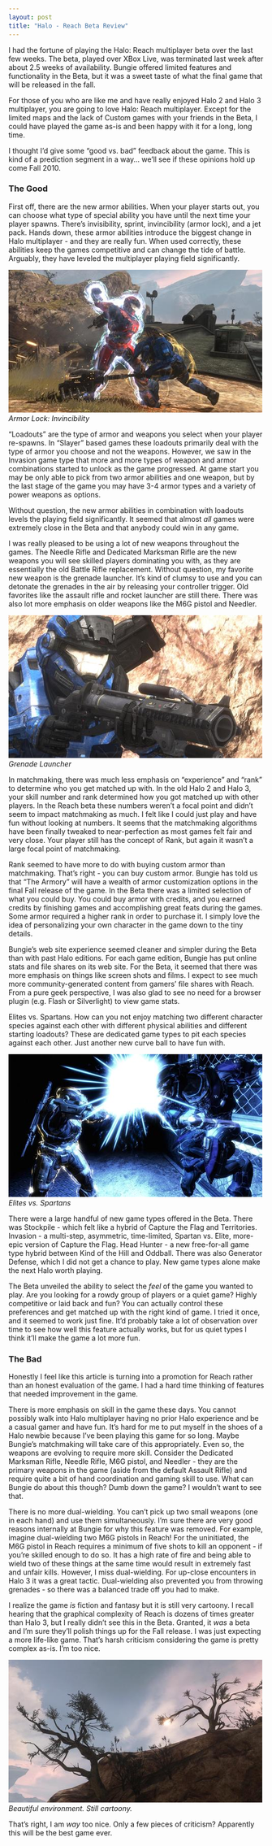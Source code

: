 ```yaml
---
layout: post
title: "Halo - Reach Beta Review"
---
```



<p>I had the fortune of playing the Halo: Reach multiplayer beta over the last few weeks. The beta, played over XBox Live, was terminated last week after about 2.5 weeks of availability. Bungie offered limited features and functionality in the Beta, but it was a sweet taste of what the final game that will be released in the fall.</p>












































  
<p>For those of you who are like me and have really enjoyed Halo 2 and Halo 3 multiplayer, you are going to love Halo: Reach multiplayer. Except for the limited maps and the lack of Custom games with your friends in the Beta, I could have played the game as-is and been happy with it for a long, long time.</p>












































  
<p>I thought I&#8217;d give some &#8220;good vs. bad&#8221; feedback about the game.  This is kind of a prediction segment in a way&#8230;  we&#8217;ll see if these opinions hold up come Fall 2010.</p>












































  
<h3>The Good</h3>  
<p>First off, there are the new armor abilities. When your player starts out, you can choose what type of special ability you have until the next time your player spawns. There&#8217;s invisibility, sprint, invincibility (armor lock), and a jet pack. Hands down, these armor abilities introduce the biggest change in Halo multiplayer - and they are really fun. When used correctly, these abilities keep the games competitive and can change the tide of battle. Arguably, they have leveled the multiplayer playing field significantly.</p>












































  
<p><img src="/hodsmedia/628322439_1.jpg" alt=""/><br/><em>Armor Lock: Invincibility</em></p>












































  
<p>&#8220;Loadouts&#8221; are the type of armor and weapons you select when your player re-spawns. In &#8220;Slayer&#8221; based games these loadouts primarily deal with the type of armor you choose and not the weapons. However, we saw in the Invasion game type that more and more types of weapon and armor combinations started to unlock as the game progressed. At game start you may be only able to pick from two armor abilities and one weapon, but by the last stage of the game you may have 3-4 armor types and a variety of power weapons as options.</p>












































  
<p>Without question, the new armor abilities in combination with loadouts levels the playing field significantly. It seemed that almost <em>all</em> games were extremely close in the Beta and that anybody could win in any game.</p>












































  
<p>I was really pleased to be using a lot of new weapons throughout the games. The Needle Rifle and Dedicated Marksman Rifle are the new weapons you will see skilled players dominating you with, as they are essentially the old Battle Rifle replacement.  Without question, my favorite new weapon is the grenade launcher. It&#8217;s kind of clumsy to use and you can detonate the grenades in the air by releasing your controller trigger.  Old favorites like the assault rifle and rocket launcher are still there. There was also lot more emphasis on older weapons like the M6G pistol and Needler.</p>












































  
<p><img src="/hodsmedia/628322439_2.jpg" alt=""/><br/><em>Grenade Launcher</em></p>












































  
<p>In matchmaking, there was much less emphasis on &#8220;experience&#8221; and &#8220;rank&#8221; to determine who you get matched up with. In the old Halo 2 and Halo 3, your skill number and rank determined how you got matched up with other players. In the Reach beta these numbers weren&#8217;t a focal point and didn&#8217;t seem to impact matchmaking as much. I felt like I could just play and have fun without looking at numbers. It seems that the matchmaking algorithms have been finally tweaked to near-perfection as most games felt fair and very close. Your player still has the concept of Rank, but again it wasn&#8217;t a large focal point of matchmaking.</p>












































  
<p>Rank seemed to have more to do with buying custom armor than matchmaking. That&#8217;s right - you can buy custom armor. Bungie has told us that &#8220;The Armory&#8221; will have a wealth of armor customization options in the final Fall release of the game. In the Beta there was a limited selection of what you could buy. You could buy armor with credits, and you earned credits by finishing games and accomplishing great feats during the games. Some armor required a higher rank in order to purchase it. I simply love the idea of personalizing your own character in the game down to the tiny details.</p>












































  
<p>Bungie&#8217;s web site experience seemed cleaner and simpler during the Beta than with past Halo editions. For each game edition, Bungie has put online stats and file shares on its web site. For the Beta, it seemed that there was more emphasis on things like screen shots and films. I expect to see much more community-generated content from gamers&#8217; file shares with Reach.  From a pure geek perspective, I was also glad to see no need for a browser plugin (e.g. Flash or Silverlight) to view game stats.</p>












































  
<p>Elites vs. Spartans. How can you not enjoy matching two different character species against each other with different physical abilities and different starting loadouts?  These are dedicated game types to pit each species against each other. Just another new curve ball to have fun with.</p>












































  
<p><img src="/hodsmedia/628322439_3.jpg" alt=""/><br/><em>Elites vs. Spartans</em></p>












































  
<p>There were a large handful of new game types offered in the Beta. There was Stockpile - which felt like a hybrid of Capture the Flag and Territories. Invasion - a multi-step, asymmetric, time-limited, Spartan vs. Elite, more-epic version of Capture the Flag. Head Hunter - a new free-for-all game type hybrid between Kind of the Hill and Oddball. There was also Generator Defense, which I did not get a chance to play. New game types alone make the next Halo worth playing.</p>












































  
<p>The Beta unveiled the ability to select the <em>feel</em> of the game you wanted to play. Are you looking for a rowdy group of players or a quiet game? Highly competitive or laid back and fun? You can actually control these preferences and get matched up with the right kind of game. I tried it once, and it seemed to work just fine. It&#8217;d probably take a lot of observation over time to see how well this feature actually works, but for us quiet types I think it&#8217;ll make the game a lot more fun.</p>












































  
<h3>The Bad</h3>  
<p>Honestly I feel like this article is turning into a promotion for Reach rather than an honest evaluation of the game. I had a hard time thinking of features that needed improvement in the game.</p>












































  
<p>There is more emphasis on skill in the game these days. You cannot possibly walk into Halo multiplayer having no prior Halo experience and be a casual gamer and have fun. It&#8217;s hard for me to put myself in the shoes of a Halo newbie because I&#8217;ve been playing this game for so long. Maybe Bungie&#8217;s matchmaking will take care of this appropriately. Even so, the weapons are evolving to require more skill. Consider the Dedicated Marksman Rifle, Needle Rifle, M6G pistol, and Needler - they are the primary weapons in the game (aside from the default Assault Rifle) and require quite a bit of hand coordination and gaming skill to use. What can Bungie do about this though? Dumb down the game? I wouldn&#8217;t want to see that.</p>












































  
<p>There is no more dual-wielding. You can&#8217;t pick up two small weapons (one in each hand) and use them simultaneously. I&#8217;m sure there are very good reasons internally at Bungie for why this feature was removed. For example, imagine dual-wielding two M6G pistols in Reach! For the uninitiated, the M6G pistol in Reach requires a minimum of five shots to kill an opponent - if you&#8217;re skilled enough to do so. It has a high rate of fire and being able to wield two of these things at the same time would result in extremely fast and unfair kills.  However, I miss dual-wielding. For up-close encounters in Halo 3 it was a great tactic. Dual-wielding also prevented you from throwing grenades - so there was a balanced trade off you had to make.</p>












































  
<p>I realize the game <em>is</em> fiction and fantasy but it is still very cartoony. I recall hearing that the graphical complexity of Reach is dozens of times greater than Halo 3, but I really didn&#8217;t see this in the Beta. Granted, it <em>was</em> a beta and I&#8217;m sure they&#8217;ll polish things up for the Fall release.  I was just expecting a more life-like game. That&#8217;s harsh criticism considering the game is pretty complex as-is. I&#8217;m too nice.</p>












































  
<p><img src="/hodsmedia/628322439_4.jpg" alt=""/><br/><em>Beautiful environment. Still cartoony.</em></p>












































  
<p>That&#8217;s right, I am <em>way</em> too nice. Only a few pieces of criticism? Apparently this will be the best game ever.</p>












































